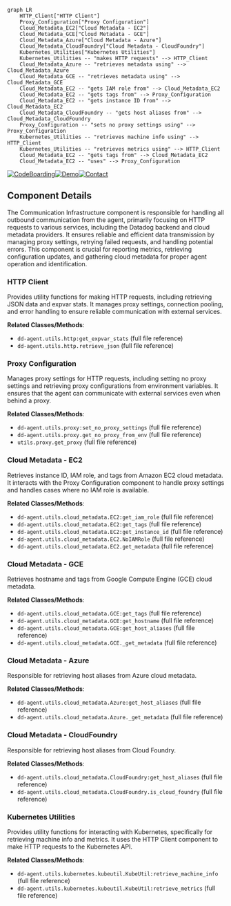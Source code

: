 ```mermaid
graph LR
    HTTP_Client["HTTP Client"]
    Proxy_Configuration["Proxy Configuration"]
    Cloud_Metadata_EC2["Cloud Metadata - EC2"]
    Cloud_Metadata_GCE["Cloud Metadata - GCE"]
    Cloud_Metadata_Azure["Cloud Metadata - Azure"]
    Cloud_Metadata_CloudFoundry["Cloud Metadata - CloudFoundry"]
    Kubernetes_Utilities["Kubernetes Utilities"]
    Kubernetes_Utilities -- "makes HTTP requests" --> HTTP_Client
    Cloud_Metadata_Azure -- "retrieves metadata using" --> Cloud_Metadata_Azure
    Cloud_Metadata_GCE -- "retrieves metadata using" --> Cloud_Metadata_GCE
    Cloud_Metadata_EC2 -- "gets IAM role from" --> Cloud_Metadata_EC2
    Cloud_Metadata_EC2 -- "gets tags from" --> Proxy_Configuration
    Cloud_Metadata_EC2 -- "gets instance ID from" --> Cloud_Metadata_EC2
    Cloud_Metadata_CloudFoundry -- "gets host aliases from" --> Cloud_Metadata_CloudFoundry
    Proxy_Configuration -- "sets no proxy settings using" --> Proxy_Configuration
    Kubernetes_Utilities -- "retrieves machine info using" --> HTTP_Client
    Kubernetes_Utilities -- "retrieves metrics using" --> HTTP_Client
    Cloud_Metadata_EC2 -- "gets tags from" --> Cloud_Metadata_EC2
    Cloud_Metadata_EC2 -- "uses" --> Proxy_Configuration
```
[![CodeBoarding](https://img.shields.io/badge/Generated%20by-CodeBoarding-9cf?style=flat-square)](https://github.com/CodeBoarding/CodeBoarding)[![Demo](https://img.shields.io/badge/Try%20our-Demo-blue?style=flat-square)](https://www.codeboarding.org/demo)[![Contact](https://img.shields.io/badge/Contact%20us%20-%20codeboarding@gmail.com-lightgrey?style=flat-square)](mailto:codeboarding@gmail.com)

## Component Details

The Communication Infrastructure component is responsible for handling all outbound communication from the agent, primarily focusing on HTTP requests to various services, including the Datadog backend and cloud metadata providers. It ensures reliable and efficient data transmission by managing proxy settings, retrying failed requests, and handling potential errors. This component is crucial for reporting metrics, retrieving configuration updates, and gathering cloud metadata for proper agent operation and identification.

### HTTP Client
Provides utility functions for making HTTP requests, including retrieving JSON data and expvar stats. It manages proxy settings, connection pooling, and error handling to ensure reliable communication with external services.


**Related Classes/Methods**:

- `dd-agent.utils.http:get_expvar_stats` (full file reference)
- `dd-agent.utils.http.retrieve_json` (full file reference)


### Proxy Configuration
Manages proxy settings for HTTP requests, including setting no proxy settings and retrieving proxy configurations from environment variables. It ensures that the agent can communicate with external services even when behind a proxy.


**Related Classes/Methods**:

- `dd-agent.utils.proxy:set_no_proxy_settings` (full file reference)
- `dd-agent.utils.proxy.get_no_proxy_from_env` (full file reference)
- `utils.proxy.get_proxy` (full file reference)


### Cloud Metadata - EC2
Retrieves instance ID, IAM role, and tags from Amazon EC2 cloud metadata. It interacts with the Proxy Configuration component to handle proxy settings and handles cases where no IAM role is available.


**Related Classes/Methods**:

- `dd-agent.utils.cloud_metadata.EC2:get_iam_role` (full file reference)
- `dd-agent.utils.cloud_metadata.EC2:get_tags` (full file reference)
- `dd-agent.utils.cloud_metadata.EC2:get_instance_id` (full file reference)
- `dd-agent.utils.cloud_metadata.EC2.NoIAMRole` (full file reference)
- `dd-agent.utils.cloud_metadata.EC2.get_metadata` (full file reference)


### Cloud Metadata - GCE
Retrieves hostname and tags from Google Compute Engine (GCE) cloud metadata.


**Related Classes/Methods**:

- `dd-agent.utils.cloud_metadata.GCE:get_tags` (full file reference)
- `dd-agent.utils.cloud_metadata.GCE:get_hostname` (full file reference)
- `dd-agent.utils.cloud_metadata.GCE:get_host_aliases` (full file reference)
- `dd-agent.utils.cloud_metadata.GCE._get_metadata` (full file reference)


### Cloud Metadata - Azure
Responsible for retrieving host aliases from Azure cloud metadata.


**Related Classes/Methods**:

- `dd-agent.utils.cloud_metadata.Azure:get_host_aliases` (full file reference)
- `dd-agent.utils.cloud_metadata.Azure._get_metadata` (full file reference)


### Cloud Metadata - CloudFoundry
Responsible for retrieving host aliases from Cloud Foundry.


**Related Classes/Methods**:

- `dd-agent.utils.cloud_metadata.CloudFoundry:get_host_aliases` (full file reference)
- `dd-agent.utils.cloud_metadata.CloudFoundry.is_cloud_foundry` (full file reference)


### Kubernetes Utilities
Provides utility functions for interacting with Kubernetes, specifically for retrieving machine info and metrics. It uses the HTTP Client component to make HTTP requests to the Kubernetes API.


**Related Classes/Methods**:

- `dd-agent.utils.kubernetes.kubeutil.KubeUtil:retrieve_machine_info` (full file reference)
- `dd-agent.utils.kubernetes.kubeutil.KubeUtil:retrieve_metrics` (full file reference)